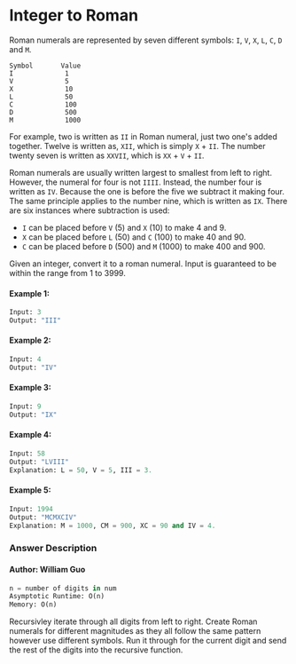 # Integer to Roman

Roman numerals are represented by seven different symbols: ```I```, ```V```, ```X```, ```L```, ```C```, ```D``` and ```M```.

```
Symbol       Value
I             1
V             5
X             10
L             50
C             100
D             500
M             1000
```

For example, two is written as ```II``` in Roman numeral, just two one's added together. Twelve is written as, ```XII```, which is simply ```X``` + ```II```. The number twenty seven is written as ```XXVII```, which is ```XX``` + ```V``` + ```II```.

Roman numerals are usually written largest to smallest from left to right. However, the numeral for four is not ```IIII```. Instead, the number four is written as ```IV```. Because the one is before the five we subtract it making four. The same principle applies to the number nine, which is written as ```IX```. There are six instances where subtraction is used:

* ```I``` can be placed before ```V``` (5) and ```X``` (10) to make 4 and 9. 
* ```X``` can be placed before ```L``` (50) and ```C``` (100) to make 40 and 90. 
* ```C``` can be placed before ```D``` (500) and ```M``` (1000) to make 400 and 900.

Given an integer, convert it to a roman numeral. Input is guaranteed to be within the range from 1 to 3999.

#### Example 1:
```python
Input: 3
Output: "III"
```

#### Example 2:
```python
Input: 4
Output: "IV"
```

#### Example 3: 
```python
Input: 9
Output: "IX"
```

#### Example 4:
```python
Input: 58
Output: "LVIII"
Explanation: L = 50, V = 5, III = 3.
```

#### Example 5:
```python
Input: 1994
Output: "MCMXCIV"
Explanation: M = 1000, CM = 900, XC = 90 and IV = 4.
```

### Answer Description
#### Author: William Guo
```python
n = number of digits in num
Asymptotic Runtime: O(n)
Memory: O(n)
```

Recursivley iterate through all digits from left to right. Create Roman numerals for different magnitudes as they all follow the same pattern however use different symbols. Run it through for the current digit and send the rest of the digits into the recursive function.